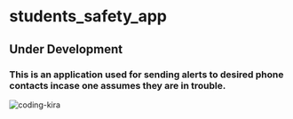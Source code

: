 # students_safety_app


## Under Development

### This is an application used for sending alerts to desired phone contacts incase one assumes they are in trouble.


![coding-kira](https://user-images.githubusercontent.com/64740444/138333585-4d10d46f-2f63-48bc-a14b-216f7bceb91c.gif)
